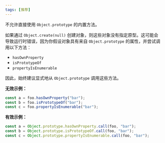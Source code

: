 ```yaml
---
tags: [推荐]
---
```


不允许直接使用 `Object.prototype` 的内置方法。

如果通过 `Object.create(null)` 创建对象，则这些对象没有指定原型。这可能会导致运行时错误，因为你假设对象具有来自 `Object.prototype` 的属性，并尝试调用以下方法：

- `hasOwnProperty`
- `isPrototypeOf`
- `propertyIsEnumerable`

因此，始终建议显式地从 `Object.prototype` 调用这些方法。

**无效示例：**

```typescript
const a = foo.hasOwnProperty("bar");
const b = foo.isPrototypeOf("bar");
const c = foo.propertyIsEnumerable("bar");
```

**有效示例：**

```typescript
const a = Object.prototype.hasOwnProperty.call(foo, "bar");
const b = Object.prototype.isPrototypeOf.call(foo, "bar");
const c = Object.prototype.propertyIsEnumerable.call(foo, "bar");
```